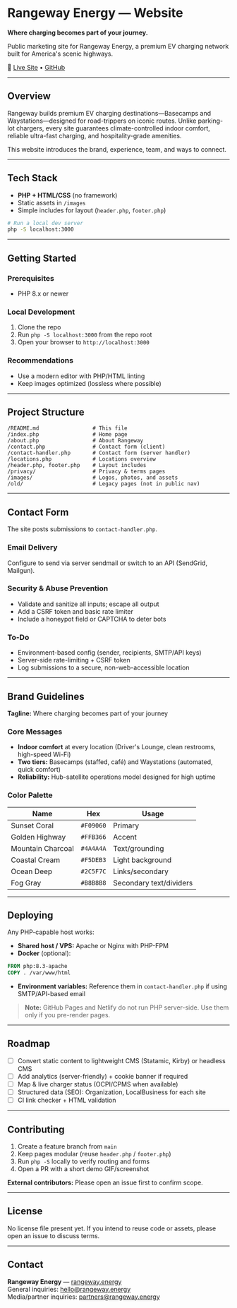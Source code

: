# Rangeway Energy — Website

**Where charging becomes part of your journey.**

Public marketing site for Rangeway Energy, a premium EV charging network built for America's scenic highways.

🔗 [Live Site](https://rangeway.energy) • [GitHub](https://github.com/ZakWinnick/Rangeway)

---

## Overview

Rangeway builds premium EV charging destinations—Basecamps and Waystations—designed for road-trippers on iconic routes. Unlike parking-lot chargers, every site guarantees climate-controlled indoor comfort, reliable ultra-fast charging, and hospitality-grade amenities.

This website introduces the brand, experience, team, and ways to connect.

---

## Tech Stack

- **PHP + HTML/CSS** (no framework)
- Static assets in `/images`
- Simple includes for layout (`header.php`, `footer.php`)

```bash
# Run a local dev server
php -S localhost:3000
```

---

## Getting Started

### Prerequisites
- PHP 8.x or newer

### Local Development

1. Clone the repo
2. Run `php -S localhost:3000` from the repo root
3. Open your browser to `http://localhost:3000`

### Recommendations
- Use a modern editor with PHP/HTML linting
- Keep images optimized (lossless where possible)

---

## Project Structure

```
/README.md                 # This file
/index.php                 # Home page
/about.php                 # About Rangeway
/contact.php               # Contact form (client)
/contact-handler.php       # Contact form (server handler)
/locations.php             # Locations overview
/header.php, footer.php    # Layout includes
/privacy/                  # Privacy & terms pages
/images/                   # Logos, photos, and assets
/old/                      # Legacy pages (not in public nav)
```

---

## Contact Form

The site posts submissions to `contact-handler.php`.

### Email Delivery
Configure to send via server sendmail or switch to an API (SendGrid, Mailgun).

### Security & Abuse Prevention
- Validate and sanitize all inputs; escape all output
- Add a CSRF token and basic rate limiter
- Include a honeypot field or CAPTCHA to deter bots

### To-Do
- Environment-based config (sender, recipients, SMTP/API keys)
- Server-side rate-limiting + CSRF token
- Log submissions to a secure, non-web-accessible location

---

## Brand Guidelines

**Tagline:** Where charging becomes part of your journey

### Core Messages
- **Indoor comfort** at every location (Driver's Lounge, clean restrooms, high-speed Wi-Fi)
- **Two tiers:** Basecamps (staffed, café) and Waystations (automated, quick comfort)
- **Reliability:** Hub-satellite operations model designed for high uptime

### Color Palette

| Name              | Hex       | Usage                       |
|-------------------|-----------|----------------------------|
| Sunset Coral      | `#F09060` | Primary                    |
| Golden Highway    | `#FFB366` | Accent                     |
| Mountain Charcoal | `#4A4A4A` | Text/grounding             |
| Coastal Cream     | `#F5DEB3` | Light background           |
| Ocean Deep        | `#2C5F7C` | Links/secondary            |
| Fog Gray          | `#B8B8B8` | Secondary text/dividers    |

---

## Deploying

Any PHP-capable host works:

- **Shared host / VPS:** Apache or Nginx with PHP-FPM
- **Docker** (optional):

```dockerfile
FROM php:8.3-apache
COPY . /var/www/html
```

- **Environment variables:** Reference them in `contact-handler.php` if using SMTP/API-based email

> **Note:** GitHub Pages and Netlify do not run PHP server-side. Use them only if you pre-render pages.

---

## Roadmap

- [ ] Convert static content to lightweight CMS (Statamic, Kirby) or headless CMS
- [ ] Add analytics (server-friendly) + cookie banner if required
- [ ] Map & live charger status (OCPI/CPMS when available)
- [ ] Structured data (SEO): Organization, LocalBusiness for each site
- [ ] CI link checker + HTML validation

---

## Contributing

1. Create a feature branch from `main`
2. Keep pages modular (reuse `header.php` / `footer.php`)
3. Run `php -S` locally to verify routing and forms
4. Open a PR with a short demo GIF/screenshot

**External contributors:** Please open an issue first to confirm scope.

---

## License

No license file present yet. If you intend to reuse code or assets, please open an issue to discuss terms.

---

## Contact

**Rangeway Energy** — [rangeway.energy](https://rangeway.energy)  
General inquiries: hello@rangeway.energy  
Media/partner inquiries: partners@rangeway.energy